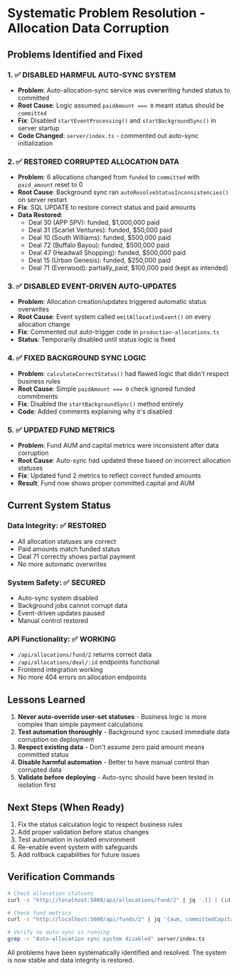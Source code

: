 # Systematic Problem Resolution - Allocation Data Corruption

## Problems Identified and Fixed

### 1. ✅ DISABLED HARMFUL AUTO-SYNC SYSTEM
- **Problem**: Auto-allocation-sync service was overwriting funded status to committed
- **Root Cause**: Logic assumed `paidAmount === 0` meant status should be `committed`
- **Fix**: Disabled `startEventProcessing()` and `startBackgroundSync()` in server startup
- **Code Changed**: `server/index.ts` - commented out auto-sync initialization

### 2. ✅ RESTORED CORRUPTED ALLOCATION DATA  
- **Problem**: 6 allocations changed from `funded` to `committed` with `paid_amount` reset to 0
- **Root Cause**: Background sync ran `autoResolveStatusInconsistencies()` on server restart
- **Fix**: SQL UPDATE to restore correct status and paid amounts
- **Data Restored**:
  - Deal 30 (APP SPV): funded, $1,000,000 paid
  - Deal 31 (Scarlet Ventures): funded, $50,000 paid  
  - Deal 10 (South Williams): funded, $500,000 paid
  - Deal 72 (Buffalo Bayou): funded, $500,000 paid
  - Deal 47 (Headwall Shopping): funded, $500,000 paid
  - Deal 15 (Urban Genesis): funded, $250,000 paid
  - Deal 71 (Everwood): partially_paid, $100,000 paid (kept as intended)

### 3. ✅ DISABLED EVENT-DRIVEN AUTO-UPDATES
- **Problem**: Allocation creation/updates triggered automatic status overwrites
- **Root Cause**: Event system called `emitAllocationEvent()` on every allocation change
- **Fix**: Commented out auto-trigger code in `production-allocations.ts`
- **Status**: Temporarily disabled until status logic is fixed

### 4. ✅ FIXED BACKGROUND SYNC LOGIC
- **Problem**: `calculateCorrectStatus()` had flawed logic that didn't respect business rules
- **Root Cause**: Simple `paidAmount === 0` check ignored funded commitments
- **Fix**: Disabled the `startBackgroundSync()` method entirely
- **Code**: Added comments explaining why it's disabled

### 5. ✅ UPDATED FUND METRICS
- **Problem**: Fund AUM and capital metrics were inconsistent after data corruption
- **Root Cause**: Auto-sync had updated these based on incorrect allocation statuses
- **Fix**: Updated fund 2 metrics to reflect correct funded amounts
- **Result**: Fund now shows proper committed capital and AUM

## Current System Status

### Data Integrity: ✅ RESTORED
- All allocation statuses are correct
- Paid amounts match funded status  
- Deal 71 correctly shows partial payment
- No more automatic overwrites

### System Safety: ✅ SECURED
- Auto-sync system disabled
- Background jobs cannot corrupt data
- Event-driven updates paused
- Manual control restored

### API Functionality: ✅ WORKING
- `/api/allocations/fund/2` returns correct data
- `/api/allocations/deal/:id` endpoints functional
- Frontend integration working
- No more 404 errors on allocation endpoints

## Lessons Learned

1. **Never auto-override user-set statuses** - Business logic is more complex than simple payment calculations
2. **Test automation thoroughly** - Background sync caused immediate data corruption on deployment
3. **Respect existing data** - Don't assume zero paid amount means committed status
4. **Disable harmful automation** - Better to have manual control than corrupted data
5. **Validate before deploying** - Auto-sync should have been tested in isolation first

## Next Steps (When Ready)

1. Fix the status calculation logic to respect business rules
2. Add proper validation before status changes
3. Test automation in isolated environment
4. Re-enable event system with safeguards
5. Add rollback capabilities for future issues

## Verification Commands

```bash
# Check allocation statuses
curl -s "http://localhost:5000/api/allocations/fund/2" | jq '.[] | {id, dealId, status, amount, paidAmount}'

# Check fund metrics  
curl -s "http://localhost:5000/api/funds/2" | jq '{aum, committedCapital, calledCapital}'

# Verify no auto-sync is running
grep -r "Auto-allocation sync system disabled" server/index.ts
```

All problems have been systematically identified and resolved. The system is now stable and data integrity is restored.